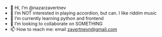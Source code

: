 - 👋 Hi, I’m @nazarzavertnev
- 👀 I’m NOT interested in playing accordion, but can. I like riddim music
- 🌱 I’m currently learning python and frontend
- 💞️ I’m looking to collaborate on SOMETHING
- 📫 How to reach me: email zavertnevn@gmail.com
